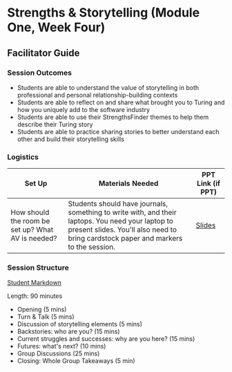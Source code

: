 # Strengths & Storytelling (Module One, Week Four)

## Facilitator Guide

### Session Outcomes

* Students are able to understand the value of storytelling in both professional and personal relationship-building contexts
* Students are able to reflect on and share what brought you to Turing and how you uniquely add to the software industry
* Students are able to use their StrengthsFinder themes to help them describe their Turing story
* Students are able to practice sharing stories to better understand each other and build their storytelling skills

### Logistics

| Set Up | Materials Needed | PPT Link (if PPT)|
| ------ | ---------------- | ---------------- |
| How should the room be set up? What AV is needed? | Students should have journals, something to write with, and their laptops. You need your laptop to present slides. You'll also need to bring cardstock paper and markers to the session. | [Slides](https://docs.google.com/presentation/d/15tibaEz4FVKstwwJ1USsQCZOALCcRMe5KIRbWgcGCoc/edit?usp=sharing) |

### Session Structure

[Student Markdown](https://github.com/turingschool/career-development-curriculum/blob/master/module_one/strengths_and_storytelling.md)

Length: 90 minutes
 
* Opening (5 mins)
* Turn & Talk (5 mins)
* Discussion of storytelling elements (5 mins)
* Backstories: who are you? (15 mins)
* Current struggles and successes: why are you here? (15 mins)
* Futures: what's next? (10 mins)
* Group Discussions (25 mins)
* Closing: Whole Group Takeaways (5 min)
